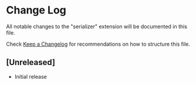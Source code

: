 # Change Log

All notable changes to the "serializer" extension will be documented in this file.

Check [Keep a Changelog](http://keepachangelog.com/) for recommendations on how to structure this file.

## [Unreleased]

- Initial release